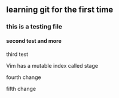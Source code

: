 ## learning git for the first time
### this is a testing file

#### second test and more

third test 

Vim has a mutable index called stage

fourth change

fifth change
